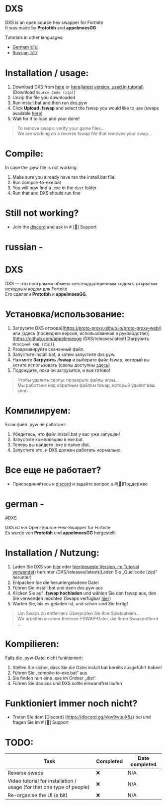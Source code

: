 # DXS

DXS is an open source hex swapper for Fortnite<br>
It was made by **Prototbh** and **appelmoesGG**

Tutorials in other languages:
- [German 🇩🇪](../tutorials/german.md)
- [Russian 🇷🇺](../tutorials/russian.md)

# Installation / usage:
1. Download DXS from [here](https://proto-proxy.github.io/proto-proxy-web/) or [here(latest version, used in tutorial)](https://github.com/appelmoesgg/DXS/releases/latest)(Download `Source Code (zip)`)
2. Unzip the file you downloaded
3. Run install.bat and then run dxs.pyw
4. Click **Upload .fswap** and select the fswap you would like to use (swaps available [here](https://discord.gg/vkw9wuuX5z))
5. Wait for it to load and your done!
> To remove swaps: verify your game files...<br>
> We are working on a reverse fswap file that removes your swap...

# Compile:
In case the .pyw file is not working:
1. Make sure you already have ran the install.bat file!
2. Run compile-to-exe.bat
3. You will now find a .exe in the `dist` folder
4. Run that and DXS should run fine

# Still not working?
- Join the [discord](https://discord.gg/vkw9wuuX5z) and ask in # [📖] Support



# russian -
# DXS

DXS — это программа обмена шестнадцатеричным кодом с открытым исходным кодом для Fortnite<br>
Его сделали **Prototbh** и **appelmoesGG**.

# Установка/использование:
1. Загрузите DXS отсюда](https://proto-proxy.github.io/proto-proxy-web/) или [здесь (последняя версия, использованная в руководстве)](https://github.com/appelmoesgg /DXS/releases/latest)(Загрузить `Исходный код (zip)`)
2. Разархивируйте скачанный файл.
3. Запустите install.bat, а затем запустите dxs.pyw.
4. Нажмите **Загрузить .fswap** и выберите файл fswap, который вы хотите использовать (свопы доступны [здесь](https://discord.gg/vkw9wuuX5z))
5. Подождите, пока он загрузится, и все готово!
> Чтобы удалить свопы: проверьте файлы игры...<br>
> Мы работаем над обратным файлом fswap, который удалит ваш своп...

# Компилируем:
Если файл .pyw не работает:
1. Убедитесь, что файл install.bat у вас уже запущен!
2. Запустите компиляцию в exe.bat.
3. Теперь вы найдете .exe в папке dist.
4. Запустите это, и DXS должен работать нормально.

# Все еще не работает?
- Присоединяйтесь к [discord](https://discord.gg/vkw9wuuX5z) и задайте вопрос в #[📖]Поддержке




# german -
#DXS

DXS ist ein Open-Source-Hex-Swapper für Fortnite<br>
Es wurde von **Prototbh** und **appelmoesGG** hergestellt

# Installation / Nutzung:
1. Laden Sie DXS von [hier](https://proto-proxy.github.io/proto-proxy-web/) oder [hier(neueste Version, im Tutorial verwendet)](https://github.com/appelmoesgg) herunter /DXS/releases/latest)(Laden Sie „Quellcode (zip)“ herunter)
2. Entpacken Sie die heruntergeladene Datei
3. Führen Sie install.bat und dann dxs.pyw aus
4. Klicken Sie auf **.fswap hochladen** und wählen Sie den fswap aus, den Sie verwenden möchten (Swaps verfügbar [hier](https://discord.gg/vkw9wuuX5z))
5. Warten Sie, bis es geladen ist, und schon sind Sie fertig!
> Um Swaps zu entfernen: Überprüfen Sie Ihre Spieldateien...<br>
> Wir arbeiten an einer Reverse-FSWAP-Datei, die Ihren Swap entfernt ...

# Kompilieren:
Falls die .pyw-Datei nicht funktioniert:
1. Stellen Sie sicher, dass Sie die Datei install.bat bereits ausgeführt haben!
2. Führen Sie „compile-to-exe.bat“ aus
3. Sie finden nun eine .exe im Ordner „dist“.
4. Führen Sie das aus und DXS sollte einwandfrei laufen

# Funktioniert immer noch nicht?
- Treten Sie dem [Discord] (https://discord.gg/vkw9wuuX5z) bei und fragen Sie im # [📖] Support

# TODO:
|   Task                                                                 |   Completed   |   Date completed   |
|   ---------------------------------------------------------------------|---------------|-----------------   |
|   Reverse swaps                                                        |       ❌      |         N/A        |
|   Video tutorial for installation / usage (for that one type of people)|       ❌      |         N/A        |
|   Re-organise the UI (a bit)                                           |       ❌      |         N/A        |

